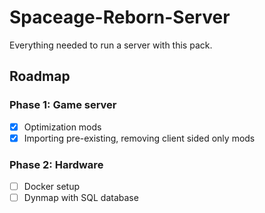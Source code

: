 # Spaceage-Reborn-Server

Everything needed to run a server with this pack.

## Roadmap

### Phase 1: Game server

- [x] Optimization mods
- [x] Importing pre-existing, removing client sided only mods

### Phase 2: Hardware

- [ ] Docker setup
- [ ] Dynmap with SQL database
